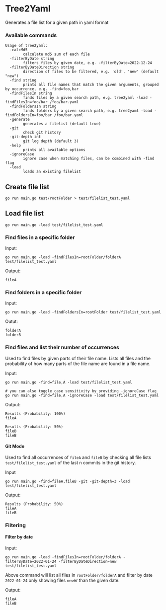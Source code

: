 # Tree2Yaml

Generates a file list for a given path in yaml format

### Available commands
```
Usage of tree2yaml:
  -calcMd5
    	calculate md5 sum of each file
  -filterByDate string
    	filters files by given date, e.g. -filterByDate=2022-12-24
  -filterByDateDirection string
    	direction of files to be filtered, e.g. 'old', 'new' (default "new")
  -find string
    	prints all file names that match the given arguments, grouped by occurrence, e.g. -find=foo,bar
  -findFilesIn string
    	finds files by a given search path, e.g. tree2yaml -load -findFilesIn=foo/bar /foo/bar.yaml
  -findFoldersIn string
    	finds folders by a given search path, e.g. tree2yaml -load -findFoldersIn=foo/bar /foo/bar.yaml
  -generate
    	generates a filelist (default true)
  -git
    	check git history
  -git-depth int
    	git log depth (default 3)
  -help
    	prints all available options
  -ignoreCase
    	ignore case when matching files, can be combined with -find flag
  -load
    	loads an existing filelist
```


## Create file list

```
go run main.go test/rootFolder > test/filelist_test.yaml
```

## Load file list
```
go run main.go -load test/filelist_test.yaml
```

### Find files in a specific folder
Input:
```
go run main.go -load -findFilesIn=rootFolder/folderA test/filelist_test.yaml
```

Output:
```
fileA
```

### Find folders in a specific folder
Input:
```
go run main.go -load -findFoldersIn=rootFolder test/filelist_test.yaml
```

Outut:
```
folderA
folderB
```

### Find files and list their number of occurrences

Used to find files by given parts of their file name.
Lists all files and the probability of how many parts of the file name are found in a file name.

Input:
```
go run main.go -find=file,A -load test/filelist_test.yaml

# you can also toggle case sensitivity by providing -ignoreCase flag
go run main.go -find=file,A -ignoreCase -load test/filelist_test.yaml
```

Output:
```
Results (Probability: 100%)
fileA

Results (Probability: 50%)
fileB
fileB
```

#### Git Mode

Used to find all occurrences of `fileA` and `fileB` by checking all file lists `test/filelist_test.yaml` 
of the last n commits in the git history.

Input
```
go run main.go -find=fileA,fileB -git -git-depth=3 -load test/filelist_test.yaml
```

Output:
```
Results (Probability: 50%)
fileA
fileB
```

### Filtering

#### Filter by date
Input:
```
go run main.go -load -findFilesIn=rootFolder/folderA -filterByDate=2022-01-24 -filterByDateDirection=new test/filelist_test.yaml
```
Above command will list all files in `rootFolder/folderA` and filter by date `2022-01-24` only showing files `new`er than the given date.

Output:
```
fileA
fileB
```

